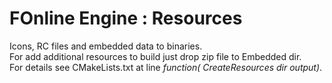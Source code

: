 # FOnline Engine : Resources

Icons, RC files and embedded data to binaries.\
For add additional resources to build just drop zip file to Embedded dir.\
For details see CMakeLists.txt at line *function( CreateResources dir output)*.
